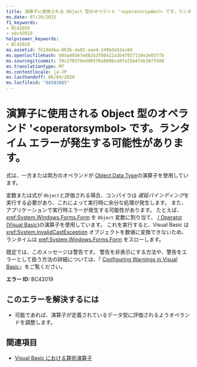 ```yaml
---
title: 演算子に使用される Object 型のオペランド '<operatorsymbol> です。ランタイム エラーが発生する可能性があります。
ms.date: 07/20/2015
f1_keywords:
- BC42019
- vbc42019
helpviewer_keywords:
- BC42019
ms.assetid: f61944ba-863b-4a82-aae4-249bda52ec8d
ms.openlocfilehash: b0da48567e882b3f08422a3b4f037118e3e837fb
ms.sourcegitcommit: f8c270376ed905f6a8896ce0fe25b4f4b38ff498
ms.translationtype: MT
ms.contentlocale: ja-JP
ms.lasthandoff: 06/04/2020
ms.locfileid: "84383885"
---
```

# <a name="operands-of-type-object-used-for-operator-operatorsymbol-runtime-errors-could-occur"></a>演算子に使用される Object 型のオペランド '\<operatorsymbol> です。ランタイム エラーが発生する可能性があります。
式は、一方または両方のオペランドが [Object Data Type](../language-reference/data-types/object-data-type.md)の演算子を使用しています。  
  
 変数または式が `Object`と評価される場合、コンパイラは *遅延バインディング*を実行する必要があり、これによって実行時に余分な処理が発生します。 また、アプリケーションで実行時エラーが発生する可能性があります。 たとえば、 <xref:System.Windows.Forms.Form> を `Object` 変数に割り当て、 [/ Operator (Visual Basic)](../language-reference/operators/floating-point-division-operator.md)の演算子を使用しています。 これを実行すると、Visual Basic は <xref:System.InvalidCastException> オブジェクトを数値に変換できないため、ランタイムは <xref:System.Windows.Forms.Form> をスローします。  
  
 既定では、このメッセージは警告です。 警告を非表示にする方法や、警告をエラーとして扱う方法の詳細については、「 [Configuring Warnings in Visual Basic](/visualstudio/ide/configuring-warnings-in-visual-basic)」をご覧ください。  
  
 **エラー ID:** BC42019  
  
## <a name="to-correct-this-error"></a>このエラーを解決するには  
  
- 可能であれば、演算子が定義されているデータ型に評価されるようオペランドを調整します。  
  
## <a name="see-also"></a>関連項目

- [Visual Basic における算術演算子](../programming-guide/language-features/operators-and-expressions/arithmetic-operators.md)
